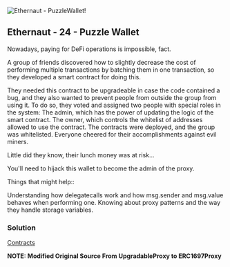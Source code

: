 ![Ethernaut - PuzzleWallet!](https://ethernaut.openzeppelin.com/imgs/BigLevel23.svg)

## Ethernaut - 24 - Puzzle Wallet

Nowadays, paying for DeFi operations is impossible, fact.

A group of friends discovered how to slightly decrease the cost of performing multiple transactions by batching them in one transaction, so they developed a smart contract for doing this.

They needed this contract to be upgradeable in case the code contained a bug, and they also wanted to prevent people from outside the group from using it. To do so, they voted and assigned two people with special roles in the system: The admin, which has the power of updating the logic of the smart contract. The owner, which controls the whitelist of addresses allowed to use the contract. The contracts were deployed, and the group was whitelisted. Everyone cheered for their accomplishments against evil miners.

Little did they know, their lunch money was at risk…

  You'll need to hijack this wallet to become the admin of the proxy.

  Things that might help::

Understanding how delegatecalls work and how msg.sender and msg.value behaves when performing one.
Knowing about proxy patterns and the way they handle storage variables.

### Solution
[Contracts](./24-PuzzleWallet/)

**NOTE: Modified Original Source From UpgradableProxy to ERC1697Proxy**

